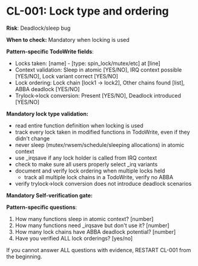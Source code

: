 # CL-001: Lock type and ordering

**Risk**: Deadlock/sleep bug

**When to check:** Mandatory when locking is used

**Pattern-specific TodoWrite fields**:
- Locks taken: [name] - [type: spin_lock/mutex/etc] at [line]
- Context validation: Sleep in atomic [YES/NO], IRQ context possible [YES/NO], Lock variant correct [YES/NO]
- Lock ordering: Lock chain [lock1 -> lock2], Other chains found [list], ABBA deadlock [YES/NO]
- Trylock→lock conversion: Present [YES/NO], Deadlock introduced [YES/NO]

**Mandatory lock type validation:**
- read entire function definition when locking is used
- track every lock taken in modified functions in TodoWrite, even if they didn't change
- never sleep (mutex/rwsem/schedule/sleeping allocations) in atomic context
- use _irqsave if any lock holder is called from IRQ context
- check to make sure all users properly select _irq variants
- document and verify lock ordering when multiple locks held
  - track all multiple lock chains in a TodoWrite, verify no ABBA
- verify trylock→lock conversion does not introduce deadlock scenarios

**Mandatory Self-verification gate:**

**Pattern-specific questions**:
  1. How many functions sleep in atomic context? [number]
  2. How many functions need _irqsave but don't use it? [number]
  3. How many lock chains have ABBA deadlock potential? [number]
  4. Have you verified ALL lock orderings? [yes/no]

If you cannot answer ALL questions with evidence, RESTART CL-001 from the beginning.

